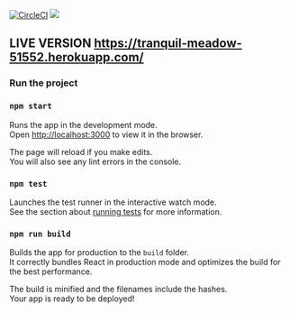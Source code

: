 [![CircleCI](https://circleci.com/gh/younggeeks/numbers-factory.svg?style=svg)](https://circleci.com/gh/younggeeks/numbers-factory) <a href="https://codeclimate.com/github/younggeeks/numbers-factory/test_coverage"><img src="https://api.codeclimate.com/v1/badges/36b992e3d85940e82658/test_coverage" /></a>


##  LIVE VERSION https://tranquil-meadow-51552.herokuapp.com/

### Run the project
### `npm start`

Runs the app in the development mode.<br>
Open [http://localhost:3000](http://localhost:3000) to view it in the browser.

The page will reload if you make edits.<br>
You will also see any lint errors in the console.

### `npm test`

Launches the test runner in the interactive watch mode.<br>
See the section about [running tests](https://facebook.github.io/create-react-app/docs/running-tests) for more information.

### `npm run build`

Builds the app for production to the `build` folder.<br>
It correctly bundles React in production mode and optimizes the build for the best performance.

The build is minified and the filenames include the hashes.<br>
Your app is ready to be deployed!

